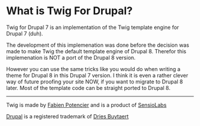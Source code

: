 # What is Twig For Drupal?

Twig for Drupal 7 is an implementation of the Twig template engine for Drupal 7 (duh). 

The development of this implemenation was done before the decision was made to make Twig the default template engine of Drupal 8. Therefor this implemenation is NOT a port of the Drupal 8 version. 

However you can use the same tricks like you would do when writing a theme for Drupal 8 in this Drupal 7 version. I think it is even a rather clever way of future proofing your site NOW, if you want to migrate to Drupal 8 later. Most of the template code can be straight ported to Drupal 8.


------------------------

Twig is made by [Fabien Potencier](http://fabien.potencier.org/) and is a product of [SensioLabs](http://twig.sensiolabs.org/) 

[Drupal](https://www.drupal.org) is a registered trademark of [Dries Buytaert](https://buytaert.net/)


